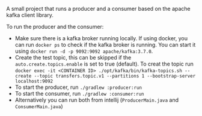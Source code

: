 A small project that runs a producer and a consumer based on the apache kafka client library.

To run the producer and the consumer:
* Make sure there is a kafka broker running locally. If using docker, you can run `docker ps` to check if the kafka broker is running. You 
can start it using `docker run -d -p 9092:9092 apache/kafka:3.7.0`.
* Create the test topic, this can be skipped if the `auto.create.topics.enable` is set to true (default). To creat the topic 
run `docker exec -it <CONTAINER ID> ./opt/kafka/bin/kafka-topics.sh --create --topic transfers.topic.v1 --partitions 1 --bootstrap-server localhost:9092`
* To start the producer, run `./gradlew :producer:run`
* To start the consumer, run `./gradlew :consumer:run`
* Alternatively you can run both from intellij (`ProducerMain.java` and `ConsumerMain.java`)